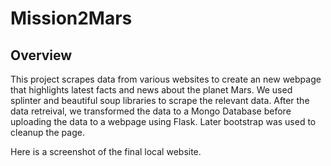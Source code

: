 # Mission2Mars


## Overview
This project scrapes data from various websites to create an new webpage that highlights latest facts and news about the planet Mars. We used splinter and beautiful soup libraries to scrape the relevant data. After the data retreival, we transformed the data to a Mongo Database before uploading the data to a webpage using Flask. Later bootstrap was used to cleanup the page. 

Here is a screenshot of the final local website.
